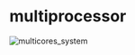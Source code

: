 # multiprocessor

![multicores_system](https://user-images.githubusercontent.com/70822357/116921418-a3341400-ac5c-11eb-959a-aa62ffab09c3.PNG)
